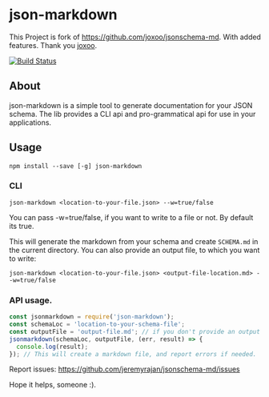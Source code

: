 # json-markdown

This Project is fork of https://github.com/joxoo/jsonschema-md. With added features. Thank you [joxoo](https://github.com/joxoo).

[![Build Status](https://travis-ci.org/jeremyrajan/json-markdown.svg?branch=master)](https://travis-ci.org/jeremyrajan/json-markdown)

## About
json-markdown is a simple tool to generate documentation for your JSON schema. The lib provides a CLI api and pro-grammatical api for use in your applications.

## Usage

```
npm install --save [-g] json-markdown
```

### CLI
```
json-markdown <location-to-your-file.json> --w=true/false
```

You can pass -w=true/false, if you want to write to a file or not. By default its true.

This will generate the markdown from your schema and create `SCHEMA.md` in the current directory. You can also provide an output file, to which you want to write:

```
json-markdown <location-to-your-file.json> <output-file-location.md> --w=true/false
```

### API usage.
```javascript
const jsonmarkdown = require('json-markdown');
const schemaLoc = 'location-to-your-schema-file';
const outputFile = 'output-file.md'; // if you don't provide an output file, it will create an .md from your schema filename.
jsonmarkdown(schemaLoc, outputFile, (err, result) => {
  console.log(result);
}); // This will create a markdown file, and report errors if needed.
```

Report issues: https://github.com/jeremyrajan/jsonschema-md/issues

Hope it helps, someone :).
